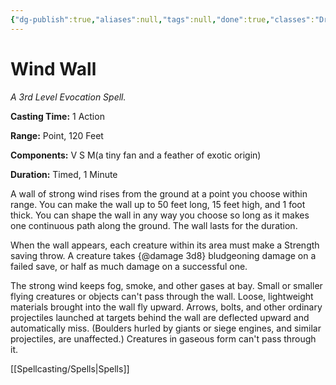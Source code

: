 ```yaml
---
{"dg-publish":true,"aliases":null,"tags":null,"done":true,"classes":"Druid, Ranger,","spellLevel":3,"school":"Evocation","source":"PHB","permalink":"/spells/wind-wall/","dgHomeLink":false,"dgPassFrontmatter":true}
---
```


# Wind Wall
*A 3rd Level Evocation Spell.*

**Casting Time:** 1 Action

**Range:** Point, 120 Feet

**Components:** V S M(a tiny fan and a feather of exotic origin)

**Duration:** Timed, 1 Minute

A wall of strong wind rises from the ground at a point you choose within range. You can make the wall up to 50 feet long, 15 feet high, and 1 foot thick. You can shape the wall in any way you choose so long as it makes one continuous path along the ground. The wall lasts for the duration.



When the wall appears, each creature within its area must make a Strength saving throw. A creature takes {@damage 3d8} bludgeoning damage on a failed save, or half as much damage on a successful one.



The strong wind keeps fog, smoke, and other gases at bay. Small or smaller flying creatures or objects can't pass through the wall. Loose, lightweight materials brought into the wall fly upward. Arrows, bolts, and other ordinary projectiles launched at targets behind the wall are deflected upward and automatically miss. (Boulders hurled by giants or siege engines, and similar projectiles, are unaffected.) Creatures in gaseous form can't pass through it.

[[Spellcasting/Spells|Spells]]